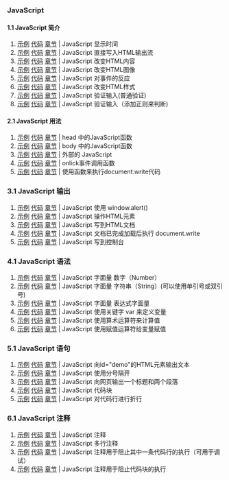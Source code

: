 ###  JavaScript

#### 1.1 JavaScript 简介
1. [示例](https://github.com/logicwang/Js-Review/blob/master/JS/1.html)
[代码](https://logicwang.github.io/Js-Review/JS/1.html)
[章节](https://www.runoob.com/js/js-intro.html) |
JavaScript  显示时间
2. [示例](https://github.com/logicwang/Js-Review/blob/master/JS/2.html)
[代码](https://logicwang.github.io/Js-Review/JS/2.html)
[章节](https://www.runoob.com/js/js-intro.html) |
JavaScript  直接写入HTML输出流
3. [示例](https://github.com/logicwang/Js-Review/blob/master/JS/3.html)
[代码](https://logicwang.github.io/Js-Review/JS/3.html)
[章节](https://www.runoob.com/js/js-intro.html) |
JavaScript  改变HTML内容
4. [示例](https://github.com/logicwang/Js-Review/blob/master/JS/4.html)
[代码](https://logicwang.github.io/Js-Review/JS/4.html)
[章节](https://www.runoob.com/js/js-intro.html) |
JavaScript  改变HTML图像
5. [示例](https://github.com/logicwang/Js-Review/blob/master/JS/5.html)
[代码](https://logicwang.github.io/Js-Review/JS/5.html)
[章节](https://www.runoob.com/js/js-intro.html) |
JavaScript  对事件的反应
6. [示例](https://github.com/logicwang/Js-Review/blob/master/JS/6.html)
[代码](https://logicwang.github.io/Js-Review/JS/6.html)
[章节](https://www.runoob.com/js/js-intro.html) |
JavaScript  改变HTML样式
7. [示例](https://github.com/logicwang/Js-Review/blob/master/JS/7.html)
[代码](https://logicwang.github.io/Js-Review/JS/7.html)
[章节](https://www.runoob.com/js/js-intro.html) |
JavaScript  验证输入(普通验证)
8. [示例](https://github.com/logicwang/Js-Review/blob/master/JS/8.html)
[代码](https://logicwang.github.io/Js-Review/JS/8.html)
[章节](https://www.runoob.com/js/js-intro.html) |
JavaScript  验证输入（添加正则来判断)

#### 2.1 JavaScript 用法
1. [示例](https://github.com/logicwang/Js-Review/blob/master/JS/9.html)
[代码](https://logicwang.github.io/Js-Review/JS/9.html)
[章节](https://www.runoob.com/js/js-howto.html) |
head 中的JavaScript函数
2. [示例](https://github.com/logicwang/Js-Review/blob/master/JS/10.html)
[代码](https://logicwang.github.io/Js-Review/JS/10.html)
[章节](https://www.runoob.com/js/js-howto.html) |
body 中的JavaScript函数
3. [示例](https://github.com/logicwang/Js-Review/blob/master/JS/11.html)
[代码](https://logicwang.github.io/Js-Review/JS/11.html)
[章节](https://www.runoob.com/js/js-howto.html) |
外部的 JavaScript
4. [示例](https://github.com/logicwang/Js-Review/blob/master/JS/12.html)
[代码](https://logicwang.github.io/Js-Review/JS/12.html)
[章节](https://www.runoob.com/js/js-howto.html) |
onlick事件调用函数
5. [示例](https://github.com/logicwang/Js-Review/blob/master/JS/13.html)
[代码](https://logicwang.github.io/Js-Review/JS/13.html)
[章节](https://www.runoob.com/js/js-howto.html) |
使用函数来执行document.write代码

### 3.1 JavaScript  输出
1. [示例](https://github.com/logicwang/Js-Review/blob/master/JS/14.html)
[代码](https://logicwang.github.io/Js-Review/JS/14.html)
[章节](https://www.runoob.com/js/js-output.html) |
JavaScript  使用 window.alert()
2. [示例](https://github.com/logicwang/Js-Review/blob/master/JS/15.html)
[代码](https://logicwang.github.io/Js-Review/JS/15.html)
[章节](https://www.runoob.com/js/js-output.html) |
JavaScript 操作HTML元素
3. [示例](https://github.com/logicwang/Js-Review/blob/master/JS/16.html)
[代码](https://logicwang.github.io/Js-Review/JS/16.html)
[章节](https://www.runoob.com/js/js-output.html) |
JavaScript 写到HTML文档
4. [示例](https://github.com/logicwang/Js-Review/blob/master/JS/17.html)
[代码](https://logicwang.github.io/Js-Review/JS/17.html)
[章节](https://www.runoob.com/js/js-output.html) |
JavaScript 文档已完成加载后执行 document.write
5. [示例](https://github.com/logicwang/Js-Review/blob/master/JS/18.html)
[代码](https://logicwang.github.io/Js-Review/JS/18.html)
[章节](https://www.runoob.com/js/js-output.html) |
JavaScript 写到控制台

### 4.1 JavaScript  语法
1. [示例](https://github.com/logicwang/Js-Review/blob/master/JS/19.html)
[代码](https://logicwang.github.io/Js-Review/JS/19.html)
[章节](https://www.runoob.com/js/js-syntax.html) |
JavaScript 字面量 数字（Number）
2. [示例](https://github.com/logicwang/Js-Review/blob/master/JS/20.html)
[代码](https://logicwang.github.io/Js-Review/JS/20.html)
[章节](https://www.runoob.com/js/js-syntax.html) |
JavaScript 字面量 字符串（String）(可以使用单引号或双引号)
3. [示例](https://github.com/logicwang/Js-Review/blob/master/JS/21.html)
[代码](https://logicwang.github.io/Js-Review/JS/21.html)
[章节](https://www.runoob.com/js/js-syntax.html) |
JavaScript 字面量 表达式字面量
4. [示例](https://github.com/logicwang/Js-Review/blob/master/JS/22.html)
[代码](https://logicwang.github.io/Js-Review/JS/22.html)
[章节](https://www.runoob.com/js/js-syntax.html) |
JavaScript 使用关键字 var 来定义变量
5. [示例](https://github.com/logicwang/Js-Review/blob/master/JS/23.html)
[代码](https://logicwang.github.io/Js-Review/JS/23.html)
[章节](https://www.runoob.com/js/js-syntax.html) |
JavaScript 使用算术运算符来计算值
6. [示例](https://github.com/logicwang/Js-Review/blob/master/JS/24.html)
[代码](https://logicwang.github.io/Js-Review/JS/24.html)
[章节](https://www.runoob.com/js/js-syntax.html) |
JavaScript 使用赋值运算符给变量赋值

### 5.1 JavaScript  语句 
1. [示例](https://github.com/logicwang/Js-Review/blob/master/JS/25.html)
[代码](https://logicwang.github.io/Js-Review/JS/25.html)
[章节](https://www.runoob.com/js/js-statements.html) |
JavaScript 向id="demo"的HTML元素输出文本
2. [示例](https://github.com/logicwang/Js-Review/blob/master/JS/26.html)
[代码](https://logicwang.github.io/Js-Review/JS/26.html)
[章节](https://www.runoob.com/js/js-statements.html) |
JavaScript 使用分号隔开
3. [示例](https://github.com/logicwang/Js-Review/blob/master/JS/27.html)
[代码](https://logicwang.github.io/Js-Review/JS/27.html)
[章节](https://www.runoob.com/js/js-statements.html) |
JavaScript 向网页输出一个标题和两个段落
4. [示例](https://github.com/logicwang/Js-Review/blob/master/JS/28.html)
[代码](https://logicwang.github.io/Js-Review/JS/28.html)
[章节](https://www.runoob.com/js/js-statements.html) |
JavaScript 代码块
5. [示例](https://github.com/logicwang/Js-Review/blob/master/JS/29.html)
[代码](https://logicwang.github.io/Js-Review/JS/29.html)
[章节](https://www.runoob.com/js/js-statements.html) |
JavaScript 对代码行进行折行

### 6.1 JavaScript  注释 
1. [示例](https://github.com/logicwang/Js-Review/blob/master/JS/30.html)
[代码](https://logicwang.github.io/Js-Review/JS/30.html)
[章节](https://www.runoob.com/js/js-comments.html) |
JavaScript 注释
2. [示例](https://github.com/logicwang/Js-Review/blob/master/JS/31.html)
[代码](https://logicwang.github.io/Js-Review/JS/31.html)
[章节](https://www.runoob.com/js/js-comments.html) |
JavaScript 多行注释
3. [示例](https://github.com/logicwang/Js-Review/blob/master/JS/32.html)
[代码](https://logicwang.github.io/Js-Review/JS/32.html)
[章节](https://www.runoob.com/js/js-comments.html) |
JavaScript 注释用于阻止其中一条代码行的执行（可用于调试）
4. [示例](https://github.com/logicwang/Js-Review/blob/master/JS/33.html)
[代码](https://logicwang.github.io/Js-Review/JS/33.html)
[章节](https://www.runoob.com/js/js-comments.html) |
JavaScript 注释用于阻止代码块的执行